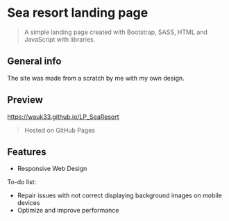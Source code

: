 # Sea resort landing page
> A simple landing page created with Bootstrap, SASS, HTML and JavaScript with libraries.

## General info
The site was made from a scratch by me with my own design.

## Preview
https://wauk33.github.io/LP_SeaResort
> Hosted on GitHub Pages

## Features
* Responsive Web Design

To-do list:
* Repair issues with not correct displaying background images on mobile devices
* Optimize and improve performance
